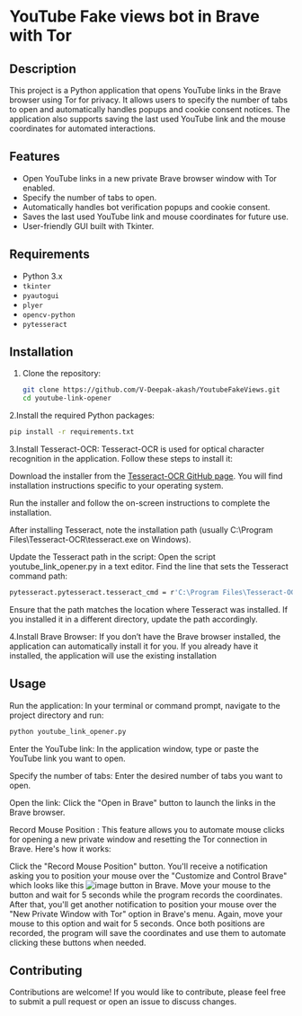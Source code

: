 # YouTube Fake views bot in Brave with Tor

## Description

This project is a Python application that opens YouTube links in the Brave browser using Tor for privacy. It allows users to specify the number of tabs to open and automatically handles popups and cookie consent notices. The application also supports saving the last used YouTube link and the mouse coordinates for automated interactions.

## Features

- Open YouTube links in a new private Brave browser window with Tor enabled.
- Specify the number of tabs to open.
- Automatically handles bot verification popups and cookie consent.
- Saves the last used YouTube link and mouse coordinates for future use.
- User-friendly GUI built with Tkinter.

## Requirements

- Python 3.x
- `tkinter`
- `pyautogui`
- `plyer`
- `opencv-python`
- `pytesseract`

## Installation

1. Clone the repository:
   ```bash
   git clone https://github.com/V-Deepak-akash/YoutubeFakeViews.git
   cd youtube-link-opener
   ```
2.Install the required Python packages:
   ```bash
   pip install -r requirements.txt
   ```
3.Install Tesseract-OCR: Tesseract-OCR is used for optical character recognition in the application. Follow these steps to install it:

Download the installer from the [Tesseract-OCR GitHub page](https://github.com/tesseract-ocr/tesseract). You will find installation instructions specific to your operating system.

Run the installer and follow the on-screen instructions to complete the installation.

After installing Tesseract, note the installation path (usually C:\Program Files\Tesseract-OCR\tesseract.exe on Windows).

Update the Tesseract path in the script: Open the script youtube_link_opener.py in a text editor. Find the line that sets the Tesseract command path:
   ```bash
   pytesseract.pytesseract.tesseract_cmd = r'C:\Program Files\Tesseract-OCR\tesseract.exe'
   ```
Ensure that the path matches the location where Tesseract was installed. If you installed it in a different directory, update the path accordingly.

4.Install Brave Browser: If you don’t have the Brave browser installed, the application can automatically install it for you. If you already have it installed, the application will use the existing installation

## Usage
Run the application: In your terminal or command prompt, navigate to the project directory and run:
   ```bash
   python youtube_link_opener.py
   ```
Enter the YouTube link: In the application window, type or paste the YouTube link you want to open.

Specify the number of tabs: Enter the desired number of tabs you want to open.

Open the link: Click the "Open in Brave" button to launch the links in the Brave browser.

Record Mouse Position :
This feature allows you to automate mouse clicks for opening a new private window and resetting the Tor connection in Brave. Here's how it works:

Click the "Record Mouse Position" button.
You'll receive a notification asking you to position your mouse over the "Customize and Control Brave" which looks like this ![image](https://github.com/user-attachments/assets/9aac0fa4-750c-4b8d-88c6-41c94fc50f2f)
 button in Brave.
Move your mouse to the button and wait for 5 seconds while the program records the coordinates.
After that, you'll get another notification to position your mouse over the "New Private Window with Tor" option in Brave's menu.
Again, move your mouse to this option and wait for 5 seconds.
Once both positions are recorded, the program will save the coordinates and use them to automate clicking these buttons when needed.

## Contributing
Contributions are welcome! If you would like to contribute, please feel free to submit a pull request or open an issue to discuss changes.
